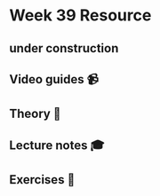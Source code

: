# Week 39 Resource

## under construction

## Video guides :video_camera:

## Theory :book:

## Lecture notes :mortar_board:

## Exercises :running:
